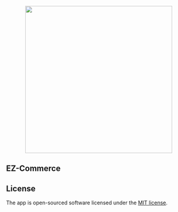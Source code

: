 <p align="center"><a href="https://laravel.com" target="_blank"><img loading="lazy"src="https://raw.githubusercontent.com/laravel/art/master/logo-lockup/5%20SVG/2%20CMYK/1%20Full%20Color/laravel-logolockup-cmyk-red.svg" width="400"></a></p>


## EZ-Commerce



## License

The app is open-sourced software licensed under the [MIT license](https://opensource.org/licenses/MIT).
